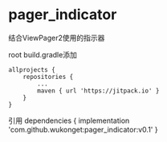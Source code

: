 # pager_indicator
结合ViewPager2使用的指示器

root build.gradle添加

	allprojects {
		repositories {
			...
			maven { url 'https://jitpack.io' }
		}
	}
  
  
引用
	dependencies {
	        implementation 'com.github.wukonget:pager_indicator:v0.1'
	}

